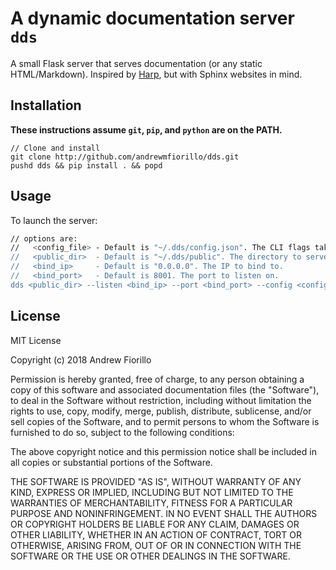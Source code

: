 # A dynamic documentation server `dds`
A small Flask server that serves documentation (or any static HTML/Markdown).
Inspired by [Harp](http://harpjs.com/), but with Sphinx websites in mind.

## Installation

__These instructions assume `git`, `pip`, and `python` are on the PATH.__

```
// Clone and install
git clone http://github.com/andrewmfiorillo/dds.git
pushd dds && pip install . && popd
```

## Usage

To launch the server:
```bash
// options are:
//   <config_file> - Default is "~/.dds/config.json". The CLI flags take priority over config file's.
//   <public_dir>  - Default is "~/.dds/public". The directory to serve files.
//   <bind_ip>     - Default is "0.0.0.0". The IP to bind to.
//   <bind_port>   - Default is 8001. The port to listen on.
dds <public_dir> --listen <bind_ip> --port <bind_port> --config <config_file>
```

## License

MIT License

Copyright (c) 2018 Andrew Fiorillo

Permission is hereby granted, free of charge, to any person obtaining a copy
of this software and associated documentation files (the "Software"), to deal
in the Software without restriction, including without limitation the rights
to use, copy, modify, merge, publish, distribute, sublicense, and/or sell
copies of the Software, and to permit persons to whom the Software is
furnished to do so, subject to the following conditions:

The above copyright notice and this permission notice shall be included in all
copies or substantial portions of the Software.

THE SOFTWARE IS PROVIDED "AS IS", WITHOUT WARRANTY OF ANY KIND, EXPRESS OR
IMPLIED, INCLUDING BUT NOT LIMITED TO THE WARRANTIES OF MERCHANTABILITY,
FITNESS FOR A PARTICULAR PURPOSE AND NONINFRINGEMENT. IN NO EVENT SHALL THE
AUTHORS OR COPYRIGHT HOLDERS BE LIABLE FOR ANY CLAIM, DAMAGES OR OTHER
LIABILITY, WHETHER IN AN ACTION OF CONTRACT, TORT OR OTHERWISE, ARISING FROM,
OUT OF OR IN CONNECTION WITH THE SOFTWARE OR THE USE OR OTHER DEALINGS IN THE
SOFTWARE.